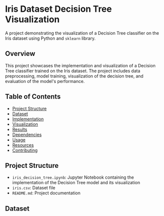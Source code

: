 # Iris Dataset Decision Tree Visualization

A project demonstrating the visualization of a Decision Tree classifier on the Iris dataset using Python and `sklearn` library.

## Overview

This project showcases the implementation and visualization of a Decision Tree classifier trained on the Iris dataset. The project includes data preprocessing, model training, visualization of the decision tree, and evaluation of the model's performance.

## Table of Contents

- [Project Structure](#project-structure)
- [Dataset](#dataset)
- [Implementation](#implementation)
- [Visualization](#visualization)
- [Results](#results)
- [Dependencies](#dependencies)
- [Usage](#usage)
- [Resources](#resources)
- [Contributing](#contributing)

## Project Structure

* `iris_decision_tree.ipynb`: Jupyter Notebook containing the implementation of the Decision Tree model and its visualization
* `iris.csv`: Dataset file
* `README.md`: Project documentation

## Dataset
